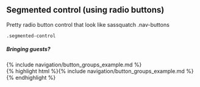 <div class="doc-content">
	<div class="line-gutters">
		<div class="unit size1of3">
			<h2>Segmented control (using radio buttons)</h2>
			<p>Pretty radio button control that look like sassquatch .nav-buttons</p>
			<p><code>.segmented-control</code></p>
		</div>
		<div class="unit lastUnit">
			<div class="doc-box">
				<div class="doc-content">
					<h5>Bringing guests?</h5>
					{% include navigation/button_groups_example.md %}
				</div>
			</div>
			{% highlight html %}{% include navigation/button_groups_example.md %}{% endhighlight %}
		</div>
	</div>
</div>
